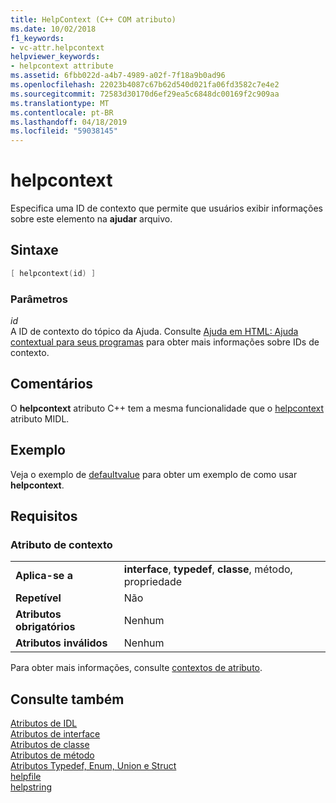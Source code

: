 ```yaml
---
title: HelpContext (C++ COM atributo)
ms.date: 10/02/2018
f1_keywords:
- vc-attr.helpcontext
helpviewer_keywords:
- helpcontext attribute
ms.assetid: 6fbb022d-a4b7-4989-a02f-7f18a9b0ad96
ms.openlocfilehash: 22023b4087c67b62d540d021fa06fd3582c7e4e2
ms.sourcegitcommit: 72583d30170d6ef29ea5c6848dc00169f2c909aa
ms.translationtype: MT
ms.contentlocale: pt-BR
ms.lasthandoff: 04/18/2019
ms.locfileid: "59038145"
---
```

# <a name="helpcontext"></a>helpcontext

Especifica uma ID de contexto que permite que usuários exibir informações sobre este elemento na **ajudar** arquivo.

## <a name="syntax"></a>Sintaxe

```cpp
[ helpcontext(id) ]
```

### <a name="parameters"></a>Parâmetros

*id*<br/>
A ID de contexto do tópico da Ajuda. Consulte [Ajuda em HTML: Ajuda contextual para seus programas](../../mfc/html-help-context-sensitive-help-for-your-programs.md) para obter mais informações sobre IDs de contexto.

## <a name="remarks"></a>Comentários

O **helpcontext** atributo C++ tem a mesma funcionalidade que o [helpcontext](/windows/desktop/Midl/helpcontext) atributo MIDL.

## <a name="example"></a>Exemplo

Veja o exemplo de [defaultvalue](defaultvalue.md) para obter um exemplo de como usar **helpcontext**.

## <a name="requirements"></a>Requisitos

### <a name="attribute-context"></a>Atributo de contexto

|||
|-|-|
|**Aplica-se a**|**interface**, **typedef**, **classe**, método, propriedade|
|**Repetível**|Não|
|**Atributos obrigatórios**|Nenhum|
|**Atributos inválidos**|Nenhum|

Para obter mais informações, consulte [contextos de atributo](cpp-attributes-com-net.md#contexts).

## <a name="see-also"></a>Consulte também

[Atributos de IDL](idl-attributes.md)<br/>
[Atributos de interface](interface-attributes.md)<br/>
[Atributos de classe](class-attributes.md)<br/>
[Atributos de método](method-attributes.md)<br/>
[Atributos Typedef, Enum, Union e Struct](typedef-enum-union-and-struct-attributes.md)<br/>
[helpfile](helpfile.md)<br/>
[helpstring](helpstring.md)